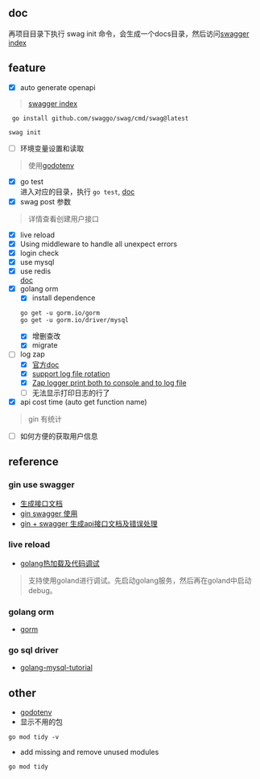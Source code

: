 ## doc
再项目目录下执行 swag init 命令，会生成一个docs目录，然后访问[swagger index](http://localhost:8080/swagger/index.html)
## feature
- [x] auto generate openapi
> [swagger index](http://localhost:8080/swagger/index.html)
```shell
 go install github.com/swaggo/swag/cmd/swag@latest
```
```shell
swag init
```
- [ ] 环境变量设置和读取
> 使用[godotenv](https://github.com/joho/godotenv)
- [x] go test  
进入对应的目录，执行 ```go test```, [doc](https://learnku.com/docs/build-web-application-with-golang/how-113-go-writes-test-cases/3224)
- [x] swag post 参数
>  详情查看创建用户接口
- [x] live reload
- [x] Using middleware to handle all unexpect errors
- [x] login check
- [x] use mysql
- [x] use redis  
[doc](https://redis.uptrace.dev/zh/)
- [x] golang orm 
  - [x] install dependence
  ```shell
  go get -u gorm.io/gorm 
  go get -u gorm.io/driver/mysql
  ```
  - [x] 增删查改
  - [x] migrate
- [ ] log zap
  - [x] [官方doc](https://github.com/uber-go/zap)
  - [x] [support log file rotation](https://github.com/uber-go/zap/blob/master/FAQ.md)
  - [x] [Zap logger print both to console and to log file](https://stackoverflow.com/questions/50933936/zap-logger-print-both-to-console-and-to-log-file)
  - [ ] 无法显示打印日志的行了
- [x] api cost time (auto get function name)
> gin 有统计
- [ ] 如何方便的获取用户信息
## reference
### gin use swagger
- [生成接口文档](https://golang2.eddycjy.com/posts/ch2/04-api-doc/)
- [gin swagger 使用](https://www.cnblogs.com/quchunhui/p/16673000.html)
- [gin + swagger 生成api接口文档及错误处理](https://www.cnblogs.com/baixiaoyong/p/16051136.html)
### live reload
- [golang热加载及代码调试](https://wenkechen.github.io/posts/golang%E7%83%AD%E5%8A%A0%E8%BD%BD%E5%8F%8A%E4%BB%A3%E7%A0%81%E8%B0%83%E8%AF%95/)
> 支持使用goland进行调试。先启动golang服务，然后再在goland中启动debug。
### golang orm
- [gorm](https://gorm.io/docs/)
### go sql driver
- [golang-mysql-tutorial](https://tutorialedge.net/golang/golang-mysql-tutorial/)
## other
- [godotenv](https://github.com/joho/godotenv)
- 显示不用的包
```shell
go mod tidy -v
```
- add missing and remove unused modules
```shell
go mod tidy
```